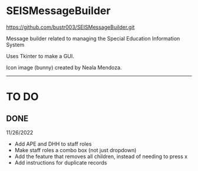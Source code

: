 # SEISMessageBuilder
https://github.com/bustr003/SEISMessageBuilder.git

Message builder related to managing the Special Education Information System

Uses Tkinter to make a GUI.

Icon image (bunny) created by Neala Mendoza.

---

# TO DO

## DONE
11/26/2022
- Add APE and DHH to staff roles
- Make staff roles a combo box (not just dropdown)
- Add the feature that removes all children, instead of needing to press x
- Add instructions for duplicate records
